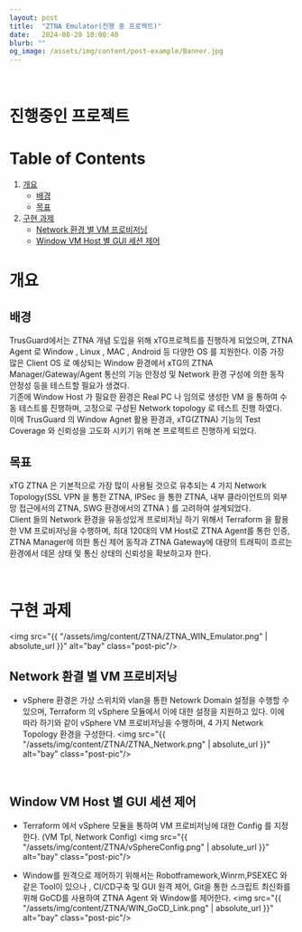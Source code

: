 ```yaml
---
layout: post
title:  "ZTNA Emulator(진행 중 프로젝트)"
date:   2024-08-20 10:00:40
blurb: ""
og_image: /assets/img/content/post-example/Banner.jpg
---
```


<br />

# 진행중인 프로젝트

# Table of Contents
1. [개요](#개요)
    * [배경](#배경)
    * [목표](#목표)    
2. [구현 과제](#구현-과제)
    * [Network 환경 별 VM 프로비저닝](#network-환경-별-VM-프로비저닝)
    * [Window VM Host 별 GUI 세션 제어](#window-vm-host-별-gui-세션-제어)

# 개요
## 배경
 TrusGuard에서는 ZTNA 개념 도입을 위해 xTG프로젝트를 진행하게 되었으며, ZTNA Agent 로 Window , Linux , MAC , Android 등 다양한 OS 를 지원한다. 이중 가장 많은 Client OS 로 예상되는 Window 환경에서 xTG의 ZTNA Manager/Gateway/Agent 통신의 기능 안정성 및 Network 환경 구성에 의한 동작 안정성 등을 테스트할 필요가 생겼다.
<br />
 기존에 Window Host 가 필요한 환경은 Real PC 나 임의로 생성한 VM 을 통하여 수동 테스트를 진행하며, 고정으로 구성된 Network topology 로 테스트 진행 하였다.
<br /> 
 이에 TrusGuard 의 Window Agnet 활용 환경과, xTG(ZTNA) 기능의 Test Coverage 와 신뢰성을 고도화 시키기 위해 본 프로젝트르 진행하게 되었다.  


## 목표
 xTG ZTNA 은 기본적으로 가장 많이 사용될 것으로 유추되는 4 가지 Network Topology(SSL VPN 을 통한 ZTNA, IPSec 을 통한 ZTNA, 내부 클라이언트의 외부망 접근에서의 ZTNA, SWG 환경에서의 ZTNA ) 를 고려하여 설계되었다.
<br />
 Client 들의 Network 환경을 유동성있게 프로비저닝 하기 위해서 Terraform 을 활용한 VM 프로비저닝을 수행하며,  최대 120대의 VM Host로 ZTNA Agent를 통한 인증, ZTNA Manager에 의한 통신 제어 동작과 ZTNA Gateway에 대량의 트래픽이 흐르는 환경에서 데몬 상태 및 통신 상태의 신뢰성을 확보하고자 한다.

<br />

# 구현 과제
<img src="{{ "/assets/img/content/ZTNA/ZTNA_WIN_Emulator.png" | absolute_url }}" alt="bay" class="post-pic"/>

## Network 환결 별 VM 프로비저닝
 - vSphere 환경은 가상 스위치와 vlan을 통한 Netowrk Domain 설정을 수행할 수 있으며, Terraform 의 vSphere 모듈에서 이에 대한 설정을 지원하고 있다. 이에 따라 하기와 같이 vSphere VM 프로비저닝을 수행하며, 4 가지 Network Topology 환경을 구성한다.
<img src="{{ "/assets/img/content/ZTNA/ZTNA_Network.png" | absolute_url }}" alt="bay" class="post-pic"/>

<br />

## Window VM Host 별 GUI 세션 제어
 - Terraform 에서 vSphere 모듈을 통하여 VM 프로비저닝에 대한 Config 를 지정한다. (VM Tpl, Network Config)
<img src="{{ "/assets/img/content/ZTNA/vSphereConfig.png" | absolute_url }}" alt="bay" class="post-pic"/>

- Window를 원격으로 제어하기 위해서는 Robotframework,Winrm,PSEXEC 와 같은 Tool이 있으나 , CI/CD구축 및 GUI 원격 제어, Git을 통한 스크립트 최신화를 위해 GoCD를 사용하여 ZTNA Agent 와 Window를 제어한다.
<img src="{{ "/assets/img/content/ZTNA/WIN_GoCD_Link.png" | absolute_url }}" alt="bay" class="post-pic"/>

<br />
